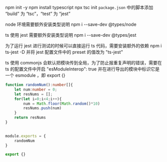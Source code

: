 npm init -y 
npm install typescript
npx tsc init
`package.json` 中的脚本添加 “build” 为 “tsc”，“test” 为 “jest”

node 环境需要额外安装类型说明
npm i --save-dev @types/node

ts 使用 jest 需要额外安装类型说明
npm i --save-dev @types/jest

为了运行 jest 进行测试的时候可以直接运行 ts 代码，需要安装额外的依赖
npm i ts-jest -D  并将 jest 配置文件中的 preset 的值改为 "ts-jest"

ts 使用 commonjs 会默认把模块传到全局，为了防止报重复声明的错误，需要在 ts 的配置文件中开启 "esModuleInterop": true 并在进行导出的模块中标识它是一个 esmodule ，即 export {}

```typescript
function randomNum():number[]{
    let num:number = 0;
    let resNums = [];
    for(let i=0;i<4;i++){
        num = Math.floor(Math.random()*10)
        resNums.push(num)
    }
    return resNums
}

  
module.exports = {
    randomNum
}

export {}
```

